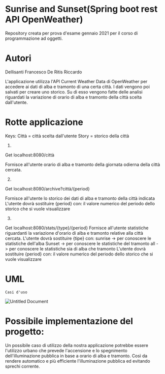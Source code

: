 # Sunrise and Sunset(Spring boot rest API OpenWeather)
Repository creata per prova d'esame gennaio 2021 per il corso di programmazione ad oggetti.

# Autori
Dellisanti Francesco
De Ritis Riccardo

L'applicazione utilizza l'API Current Weather Data di OpenWeather per accedere ai dati di alba e tramonto di una certa città.
I dati vengono poi salvati per creare uno storico. Su di esso vengono fatte delle analisi riguardati la variazione di orario di alba e tramonto della città scelta dall'utente.

# Rotte applicazione

Keys:
Città = città scelta dall'utente
Story = storico della città

1.
Get	localhost:8080/città

Fornisce all'utente orario di alba e tramonto della giornata odierna della città cercata.

2.
Get	localhost:8080/archive?città/{period}

Fornisce all'utente lo storico dei dati di alba e tramonto della città indicata
L'utente dovrà sostituire {period} con:
	il valore numerico del periodo dello storico che si vuole visualizzare

3.
Get	localhost:8080/stats/{type}/{period}
Fornisce all'utente statistiche riguardanti la variazione d'orario di alba e tramonto relative alla città cercata.
L'utente dovrà sostituire {tipe} con:
	sunrise -> per conoscere le statistiche dell'alba
	Sunset -> per conoscere le statistiche del tramonto
	all -> per conoscere le statistiche sia di alba che tramonto 
L'utente dovrà sostituire {period} con:
	il valore numerico del periodo dello storico che si vuole visualizzare
	
# UML
	Casi d'uso	
![Untitled Document](https://user-images.githubusercontent.com/71764245/102491213-2c60fa80-4070-11eb-9526-e58bf63e034a.jpg)


# Possibile implementazione del progetto:
Un possibile caso di utilizzo della nostra applicazione potrebbe essere l'utilizzo urbano che prevede l'accensione e lo spegnimento dell'illuminazione pubblica in base a orario di alba e tramonto. Così da rendere automatico e più efficiente l'illuminazione pubblica ed evitando sprechi corrente.




